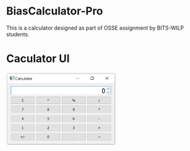 # BiasCalculator-Pro
This is a calculator designed as part of OSSE assignment by BITS-WILP students. 

# Caculator UI
![Calculator](calc_small.png)
